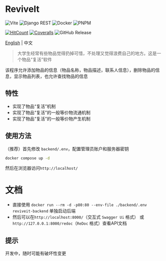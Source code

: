 # ReviveIt
![Vite](https://img.shields.io/badge/Vite-B73BFE?style=for-the-badge&logo=vite&logoColor=FFD62E) ![Django REST](https://img.shields.io/badge/django%20rest-ff1709?style=for-the-badge&logo=django&logoColor=white) ![Docker](https://img.shields.io/badge/Docker-2CA5E0?style=for-the-badge&logo=docker&logoColor=white) ![PNPM](https://img.shields.io/badge/pnpm-yellow?style=for-the-badge&logo=pnpm&logoColor=white)

[![HitCount](https://img.shields.io/endpoint?logo=github&url=https%3A%2F%2Fhits.dwyl.com%2FuntrueFire%2FReviveIt.json%3Fcolor%3Dmarine)](http://hits.dwyl.com/untrueFire/ReviveIt) [![Coveralls](https://img.shields.io/coverallsCoverage/github/untrueFire/ReviveIt)](https://coveralls.io/r/untrueFire/ReviveIt) ![GitHub Release](https://img.shields.io/github/v/release/untrueFire/ReviveIt?include_prereleases&display_name=tag&style=flat)

[English](./README.md) | 中文

> 大学生经常有些物品觉得扔掉可惜，不处理又觉得浪费自己的地方。这是一个物品“复活”软件

该程序允许添加物品的信息（物品名称，物品描述，联系人信息），删除物品的信息，显示物品列表，也允许查找物品的信息

## 特性
- 实现了物品“复活”机制
- 实现了物品“复活”的一般等价物流通机制
- 实现了物品“复活”的一般等价物产生机制

## 使用方法
（推荐）首先修改 `backend/.env`，配置管理员账户和服务器密钥
```sh
docker compose up -d
```
然后在浏览器访问`http://localhost/`

# 文档
- 直接使用 `docker run --rm -d -p80:80 --env-file ./backend/.env reviveit-backend` 单独启动后端
- 然后可以在`http://localhost:8000/`（交互式 `Swagger Ui` 格式） 或 `http://127.0.0.1:8000/redoc`（`ReDoc` 格式）查看API文档

## 提示
开发中，随时可能有破坏性变更
